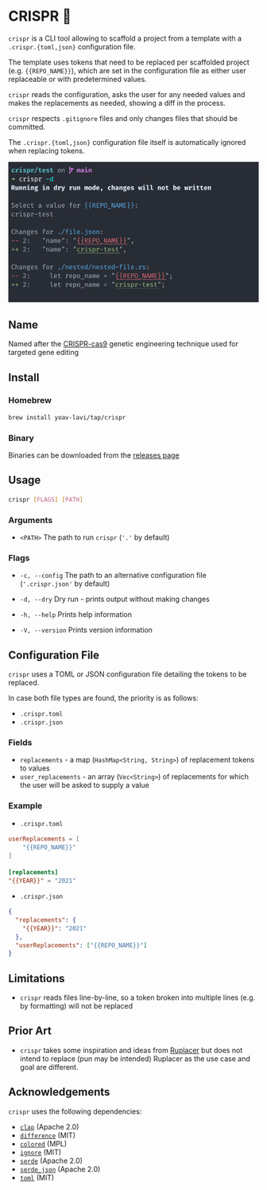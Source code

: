 # CRISPR 🧬

`crispr` is a CLI tool allowing to scaffold a project from a template with a `.crispr.{toml,json}` configuration file.

The template uses tokens that need to be replaced per scaffolded project (e.g. `{{REPO_NAME}}`), which are set in the configuration file as either user replaceable or with predetermined values.

`crispr` reads the configuration, asks the user for any needed values and makes the replacements as needed, showing a diff in the process.

`crispr` respects `.gitignore` files and only changes files that should be committed.

The `.crispr.{toml,json}` configuration file itself is automatically ignored when replacing tokens.

![usage](https://github.com/yoav-lavi/crispr/raw/main/usage.png)

## Name

Named after the [CRISPR-cas9](https://wikipedia.org/wiki/CRISPR_gene_editing) genetic engineering technique used for targeted gene editing

## Install 

### Homebrew

```sh
brew install yoav-lavi/tap/crispr
```

### Binary

Binaries can be downloaded from the [releases page](https://github.com/yoav-lavi/crispr/releases)

## Usage

```sh
crispr [FLAGS] [PATH]
```

### Arguments

- `<PATH>`    The path to run `crispr` (`'.'` by default)

### Flags

- `-c, --config`     The path to an alternative configuration file (`'.crispr.json'` by default)

- `-d, --dry`        Dry run - prints output without making changes

- `-h, --help`       Prints help information

- `-V, --version`    Prints version information

## Configuration File

`crispr` uses a TOML or JSON configuration file detailing the tokens to be replaced.

In case both file types are found, the priority is as follows:
- `.crispr.toml`
- `.crispr.json`

### Fields

- `replacements` - a map (`HashMap<String, String>`) of replacement tokens to values
- `user_replacements` - an array (`Vec<String>`) of replacements for which the user will be asked to supply a value

### Example

- `.crispr.toml`

```toml
userReplacements = [
    "{{REPO_NAME}}"
]

[replacements]
"{{YEAR}}" = "2021"
```

- `.crispr.json`

```json
{
  "replacements": {
    "{{YEAR}}": "2021"
  },
  "userReplacements": ["{{REPO_NAME}}"]
}
```

## Limitations

- `crispr` reads files line-by-line, so a token broken into multiple lines (e.g. by formatting) will not be replaced

## Prior Art

- `crispr` takes some inspiration and ideas from [Ruplacer](https://github.com/TankerHQ/ruplacer) but does not intend to replace (pun may be intended) Ruplacer as the use case and goal are different.

## Acknowledgements

`crispr` uses the following dependencies:

- [`clap`](https://github.com/clap-rs/clap) (Apache 2.0)
- [`difference`](https://github.com/johannhof/difference.rs) (MIT)
- [`colored`](https://github.com/mackwic/colored) (MPL)
- [`ignore`](https://github.com/BurntSushi/ripgrep/tree/master/crates/ignore) (MIT)
- [`serde`](https://github.com/serde-rs/serde) (Apache 2.0)
- [`serde_json`](https://github.com/serde-rs/json) (Apache 2.0)
- [`toml`](https://github.com/alexcrichton/toml-rs) (MIT)